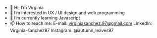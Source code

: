 - 👋 Hi, I’m Virginia
- 👀 I’m interested in UX / UI design and web programming
- 🌱 I’m currently learning Javascript
- 📫 How to reach me: 
  E-mail: virginiasanchez.97@gmail.com
  LinkedIn: Virginia-sanchez97 
  Instagram: @autumn_leaves97
<!---
Virginia97/Virginia97 is a ✨ special ✨ repository because its `README.md` (this file) appears on your GitHub profile.
You can click the Preview link to take a look at your changes.
--->
